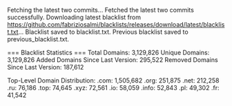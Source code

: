 Fetching the latest two commits...
Fetched the latest two commits successfully.
Downloading latest blacklist from https://github.com/fabriziosalmi/blacklists/releases/download/latest/blacklist.txt...
Blacklist saved to blacklist.txt.
Previous blacklist saved to previous_blacklist.txt.

=== Blacklist Statistics ===
Total Domains: 3,129,826
Unique Domains: 3,129,826
Added Domains Since Last Version: 295,522
Removed Domains Since Last Version: 187,612

Top-Level Domain Distribution:
  .com: 1,505,682
  .org: 251,875
  .net: 212,258
  .ru: 76,186
  .top: 74,645
  .xyz: 72,561
  .io: 58,059
  .info: 52,843
  .pl: 49,302
  .fr: 41,542
